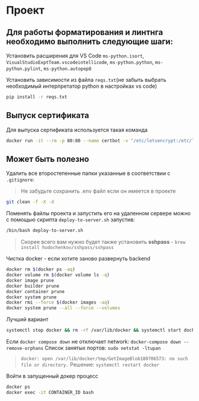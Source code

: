 # Проект

## Для работы форматирования и линтнга необходимо выполнить следующие шаги:

Установить расширения для VS Code `ms-python.isort`, `VisualStudioExptTeam.vscodeintellicode`, `ms-python.python`, `ms-python.pylint`, `ms-python.autopep8`

Установить зависимости из файла `reqs.txt`(не забыть выбрать необходимый интерпретатор python в настройках vs code)

```sh
pip install -r reqs.txt
```

## Выпуск сертификата

Для выпуска сертификата используется такая команда

```sh
docker run -it --rm -p 80:80 --name certbot -v "/etc/letsencrypt:/etc/letsencrypt" -v "/var/lib/letsencrypt:/var/lib/letsencrypt" certbot/certbot certonly --standalone -d pixreceipt.ru --register-unsafely-without-email --agree-tos
```

## Может быть полезно

Удалить все второстепенные папки указанные в соответствии с `.gitignore`:

> Не забудьте сохранить .env файл если он имеется в проекте

```sh
git clean -f -X -d
```

Поменять файлы проекта и запустить его на удаленном сервере можно с помощью скрипта `deploy-to-server.sh` запустив:

```sh
/bin/bash deploy-to-server.sh
```

> Скорее всего вам нужно будет также установить **sshpass** - `brew install hudochenkov/sshpass/sshpass`

Чистка docker - если хотите заново развернуть backend

```sh
docker rm $(docker ps -aq)
docker volume rm $(docker volume ls -q)
docker image prune
docker builder prune
docker container prune
docker system prune
docker rmi --force $(docker images -aq)
docker system prune --all --force --volumes
```

Лучший вариант

```sh
systemctl stop docker && rm -rf /var/lib/docker && systemctl start docker
```

Если `docker compose down` не отключает network: `docker-compose down --remove-orphans`
Список занятых портов: `sudo netstat -ltupan`

> `docker: open /var/lib/docker/tmp/GetImageBlob180706573: no such file or directory.`
> Решение: `systemctl restart docker`

Войти в запущенный докер процесс

```sh
docker ps
docker exec -it CONTAINER_ID bash
```
